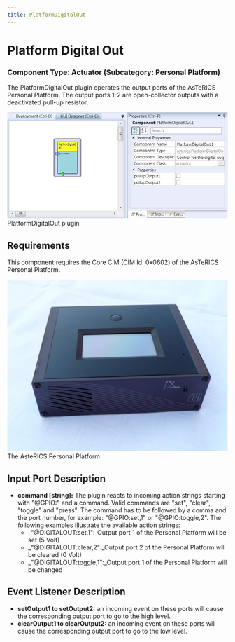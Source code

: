 ```yaml
---
title: PlatformDigitalOut
---
```


# Platform Digital Out

### Component Type: Actuator (Subcategory: Personal Platform)

The PlatformDigitalOut plugin operates the output ports of the AsTeRICS Personal Platform.
The output ports 1-2 are open-collector outputs with a deactivated pull-up resistor.

![Screenshot: PlatformDigitalOut plugin](./img/PlatformDigitalOut.jpg "Screenshot: PlatformDigitalOut plugin")  
PlatformDigitalOut plugin

## Requirements

This component requires the Core CIM (CIM Id: 0x0602) of the AsTeRICS Personal Platform.

![The AsteRICS Personal Platform (preliminary version)](./img/PersonalPlatform.jpg "The AsteRICS Personal Platform (preliminary version)")  
The AsteRICS Personal Platform

## Input Port Description

- **command \[string\]:** The plugin reacts to incoming action strings starting with "@GPIO:" and a command.
  Valid commands are "set", "clear", "toggle" and "press".
  The command has to be followed by a comma and the port number, for example: "@GPIO:set,1" or "@GPIO:toggle,2".
  The following examples illustrate the available action strings:
  - \_"@DIGITALOUT:set,1":\_Output port 1 of the Personal Platform will be set (5 Volt)
  - \_"@DIGITALOUT:clear,2":\_Output port 2 of the Personal Platform will be cleared (0 Volt)
  - \_"@DIGITALOUT:toggle,1":\_Output port 1 of the Personal Platform will be changed

## Event Listener Description

- **setOutput1 to setOutput2:** an incoming event on these ports will cause the corresponding output port to go to the high level.
- **clearOutput1 to clearOutput2:** an incoming event on these ports will cause the corresponding output port to go to the low level.
